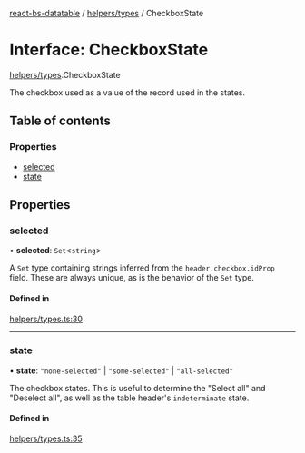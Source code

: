 [react-bs-datatable](../README.md) / [helpers/types](../modules/helpers_types.md) / CheckboxState

# Interface: CheckboxState

[helpers/types](../modules/helpers_types.md).CheckboxState

The checkbox used as a value of the record used in the states.

## Table of contents

### Properties

- [selected](helpers_types.CheckboxState.md#selected)
- [state](helpers_types.CheckboxState.md#state)

## Properties

### selected

• **selected**: `Set`<`string`\>

A `Set` type containing strings inferred from the
`header.checkbox.idProp` field. These are always unique, as is
the behavior of the `Set` type.

#### Defined in

[helpers/types.ts:30](https://github.com/imballinst/react-bs-datatable/blob/798f739/src/helpers/types.ts#L30)

___

### state

• **state**: ``"none-selected"`` \| ``"some-selected"`` \| ``"all-selected"``

The checkbox states. This is useful to determine the "Select all" and
"Deselect all", as well as the table header's `indeterminate` state.

#### Defined in

[helpers/types.ts:35](https://github.com/imballinst/react-bs-datatable/blob/798f739/src/helpers/types.ts#L35)
